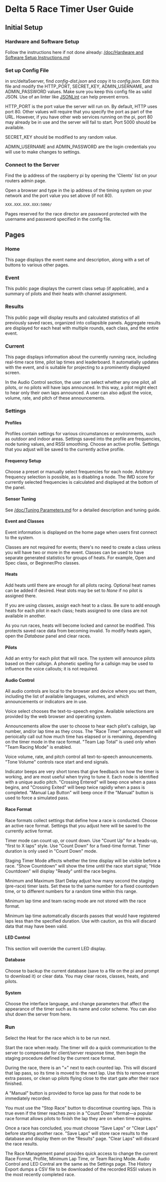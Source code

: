 # Delta 5 Race Timer User Guide

## Initial Setup

### Hardware and Software Setup
Follow the instructions here if not done already: [/doc/Hardware and Software Setup Instructions.md](Hardware%20and%20Software%20Setup%20Instructions.md)

### Set up Config File
in src/delta5server, find *config-dist.json* and copy it to *config.json*. Edit this file and modify the HTTP_PORT, SECRET_KEY, ADMIN_USERNAME, and ADMIN_PASSWORD values. Make sure you keep this config file as valid JSON. Use of an linter like [JSONLint](https://jsonlint.com/) can help prevent errors.

HTTP_PORT is the port value the server will run on. By default, HTTP uses port 80. Other values will require that you specify the port as part of the URL. However, if you have other web services running on the pi, port 80 may already be in use and the server will fail to start. Port 5000 should be available.

SECRET_KEY should be modified to any random value.

ADMIN_USERNAME and ADMIN_PASSWORD are the login credentials you will use to make changes to settings.


### Connect to the Server
Find the ip address of the raspberry pi by opening the 'Clients' list on your routers admin page.

Open a browser and type in the ip address of the timing system on your network and the port value you set above (if not 80).
```
XXX.XXX.XXX.XXX:5000/
```

Pages reserved for the race director are password protected with the username and password specified in the config file.

## Pages

### Home

This page displays the event name and description, along with a set of buttons to various other pages.


### Event

This public page displays the current class setup (if applicable), and a summary of pilots and their heats with channel assignment.


### Results

This public page will display results and calculated statistics of all previously saved races, organized into collapsible panels. Aggregate results are displayed for each heat with multiple rounds, each class, and the entire event.


### Current

This page displays information about the currently running race, including real-time race time, pilot lap times and leaderboard. It automatially updates with the event, and is suitable for projecting to a prominently displayed screen.

In the Audio Control section, the user can select whether any one pilot, all pilots, or no pilots will have laps announced. In this way, a pilot might elect to hear only their own laps announced. A user can also adjust the voice, volume, rate, and pitch of these announcements.


### Settings

#### Profiles
Profiles contain settings for various circumstances or environments, such as outdoor and indoor areas. Settings saved into the profile are frequencies, node tuning values, and RSSI smoothing. Choose an active profile. Settings that you adjust will be saved to the currently active profile.

#### Frequency Setup
Choose a preset or manually select frequencies for each node. Arbitrary frequency selection is possible, as is disabling a node. The IMD score for currently selected frequencies is calculated and displayed at the bottom of the panel.

#### Sensor Tuning
See [/doc/Tuning Parameters.md](Tuning%20Parameters.md) for a detailed description and tuning guide.

#### Event and Classes
Event information is displayed on the home page when users first connect to the system.

Classes are not required for events; there's no need to create a class unless you will have two or more in the event. Classes can be used to have separate generated statistics for groups of heats. For example, Open and Spec class, or Beginner/Pro classes.

#### Heats
Add heats until there are enough for all pilots racing. Optional heat names can be added if desired. Heat slots may be set to *None* if no pilot is assigned there.

If you are using classes, assign each heat to a class. Be sure to add enough heats for each pilot in each class; heats assigned to one class are not available in another.

As you run races, heats will become locked and cannot be modified. This protects saved race data from becoming invalid. To modify heats again, open the *Database* panel and clear races.

#### Pilots
Add an entry for each pilot that will race. The system will announce pilots based on their callsign. A phonetic spelling for a callsign may be used to influence the voice callouts; it is not required.

#### Audio Control
All audio controls are local to the browser and device where you set them, including the list of available languages, volumes, and which announcements or indicators are in use.

Voice select chooses the text-to-speech engine. Available selections are provided by the web browser and operating system.

Announcements allow the user to choose to hear each pilot's callsign, lap number, and/or lap time as they cross. The "Race Timer" announcement will perioically call out how much time has elapsed or is remaining, depending on the timer mode in the race format. "Team Lap Total" is used only when "Team Racing Mode" is enabled.

Voice volume, rate, and pitch control all text-to-speech announcements. "Tone Volume" controls race start and end signals.

Indicator beeps are very short tones that give feedback on how the timer is working, and are most useful when trying to tune it. Each node is identified with a unique audio pitch. "Crossing Entered" will beep once when a pass begins, and "Crossing Exited" will beep twice rapidly when a pass is completed. "Manual Lap Button" will beep once if the "Manual" button is used to force a simulated pass.

#### Race Format
Race formats collect settings that define how a race is conducted. Choose an active race format. Settings that you adjust here will be saved to the currently active format.

Timer mode can count up, or count down. Use "Count Up" for a heads-up, "first to X laps" style. Use "Count Down" for a fixed-time format. Timer duration is only used in "Count Down" mode.

Staging Timer Mode affects whether the time display will be visible before a race. "Show Countdown" will show the time until the race start signal; "Hide Countdown" will display "Ready" until the race begins.

Minimum and Maximum Start Delay adjust how many second the staging (pre-race) timer lasts. Set these to the same number for a fixed countodwn time, or to different numbers for a random time within this range.

Minimum lap time and team racing mode are not stored with the race format.

Minimum lap time automatically discards passes that would have registered laps less than the specified duration. Use with caution, as this will discard data that may have been valid.

#### LED Control
This section will override the current LED display.

#### Database
Choose to backup the current database (save to a file on the pi and prompt to download it) or clear data. You may clear races, classes, heats, and pilots.

#### System
Choose the interface language, and change parameters that affect the appearance of the timer such as its name and color scheme. You can also shut down the server from here.


### Run

Select the Heat for the race which is to be run next.

Start the race when ready. The timer will do a quick communication to the server to  compensate for client/server response time, then begin the staging procedure defined by the current race format.

During the race, there is an "×" next to each counted lap. This will discard that lap pass, so its time is moved to the next lap. Use this to remove errant extra passes, or clean up pilots flying close to the start gate after their race finished.

A "Manual" button is provided to force lap pass for that node to be immediately recorded.

You must use the "Stop Race" button to discontinue counting laps. This is true even if the timer reaches zero in a "Count Down" format—a popular race format allows pilots to finish the lap they are on when time expires.

Once a race has concluded, you must choose "Save Laps" or "Clear Laps" before starting another race. "Save Laps" will store race results to the database and display them on the "Results" page. "Clear Laps" will discard the race results. 

The Race Management panel provides quick access to change the current Race Format, Profile, Minimum Lap Time, or Team Racing Mode. Audio Control and LED Contral are the same as the Settings page. The History Export dumps a CSV file to be downloaded of the recorded RSSI values in the most recently completed race.
